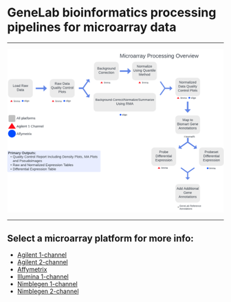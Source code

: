 # GeneLab bioinformatics processing pipelines for microarray data

---

<p align="center">
<a href="images/GL-microarray-overview.pdf"><img src="images/GL-microarray-overview.png"></a>
</p>

--- 

## Select a microarray platform for more info:

* [Agilent 1-channel](Agilent_1-channel)  
* [Agilent 2-channel](Agilent_2-channel)  
* [Affymetrix](Affymetrix)  
* [Illumina 1-channel](Illumina_1-channel)  
* [Nimblegen 1-channel](Nimblegen_1-channel)  
* [Nimblegen 2-channel](Nimblegen_2-channel)  
